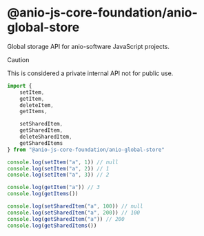 # @anio-js-core-foundation/anio-global-store

Global storage API for anio-software JavaScript projects.

> [!CAUTION]
> This is considered a private internal API not for public use.

```js
import {
	setItem,
	getItem,
	deleteItem,
	getItems,

	setSharedItem,
	getSharedItem,
	deleteSharedItem,
	getSharedItems
} from "@anio-js-core-foundation/anio-global-store"

console.log(setItem("a", 1)) // null
console.log(setItem("a", 2)) // 1
console.log(setItem("a", 3)) // 2

console.log(getItem("a")) // 3
console.log(getItems())

console.log(setSharedItem("a", 100)) // null
console.log(setSharedItem("a", 200)) // 100
console.log(getSharedItem("a")) // 200
console.log(getSharedItems())
```
